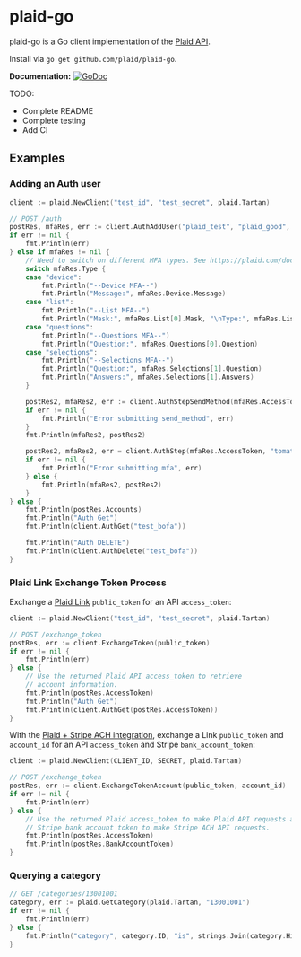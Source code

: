 # plaid-go

plaid-go is a Go client implementation of the [Plaid API](https://plaid.com/docs).

Install via `go get github.com/plaid/plaid-go`.

**Documentation:** [![GoDoc](https://godoc.org/github.com/plaid/plaid-go?status.svg)](https://godoc.org/github.com/plaid/plaid-go/plaid)

TODO:
- Complete README
- Complete testing
- Add CI


## Examples

### Adding an Auth user

```go
client := plaid.NewClient("test_id", "test_secret", plaid.Tartan)

// POST /auth
postRes, mfaRes, err := client.AuthAddUser("plaid_test", "plaid_good", "", "bofa", nil)
if err != nil {
    fmt.Println(err)
} else if mfaRes != nil {
    // Need to switch on different MFA types. See https://plaid.com/docs/api/#mfa-auth.
    switch mfaRes.Type {
    case "device":
        fmt.Println("--Device MFA--")
        fmt.Println("Message:", mfaRes.Device.Message)
    case "list":
        fmt.Println("--List MFA--")
        fmt.Println("Mask:", mfaRes.List[0].Mask, "\nType:", mfaRes.List[0].Type)
    case "questions":
        fmt.Println("--Questions MFA--")
        fmt.Println("Question:", mfaRes.Questions[0].Question)
    case "selections":
        fmt.Println("--Selections MFA--")
        fmt.Println("Question:", mfaRes.Selections[1].Question)
        fmt.Println("Answers:", mfaRes.Selections[1].Answers)
    }

    postRes2, mfaRes2, err := client.AuthStepSendMethod(mfaRes.AccessToken, "type", "email")
    if err != nil {
        fmt.Println("Error submitting send_method", err)
    }
    fmt.Println(mfaRes2, postRes2)

    postRes2, mfaRes2, err = client.AuthStep(mfaRes.AccessToken, "tomato")
    if err != nil {
        fmt.Println("Error submitting mfa", err)
    } else {
        fmt.Println(mfaRes2, postRes2)
    }
} else {
    fmt.Println(postRes.Accounts)
    fmt.Println("Auth Get")
    fmt.Println(client.AuthGet("test_bofa"))

    fmt.Println("Auth DELETE")
    fmt.Println(client.AuthDelete("test_bofa"))
}
```

### Plaid Link Exchange Token Process

Exchange a [Plaid Link][1] `public_token` for an API `access_token`:

```go
client := plaid.NewClient("test_id", "test_secret", plaid.Tartan)

// POST /exchange_token
postRes, err := client.ExchangeToken(public_token)
if err != nil {
    fmt.Println(err)
} else {
    // Use the returned Plaid API access_token to retrieve
    // account information.
    fmt.Println(postRes.AccessToken)
    fmt.Println("Auth Get")
    fmt.Println(client.AuthGet(postRes.AccessToken))
}
```

With the [Plaid + Stripe ACH integration][2], exchange a Link `public_token`
and `account_id` for an API `access_token` and Stripe `bank_account_token`:

```go
client := plaid.NewClient(CLIENT_ID, SECRET, plaid.Tartan)

// POST /exchange_token
postRes, err := client.ExchangeTokenAccount(public_token, account_id)
if err != nil {
    fmt.Println(err)
} else {
    // Use the returned Plaid access_token to make Plaid API requests and the
    // Stripe bank account token to make Stripe ACH API requests.
    fmt.Println(postRes.AccessToken)
    fmt.Println(postRes.BankAccountToken)
}
```

### Querying a category
```go
// GET /categories/13001001
category, err := plaid.GetCategory(plaid.Tartan, "13001001")
if err != nil {
    fmt.Println(err)
} else {
    fmt.Println("category", category.ID, "is", strings.Join(category.Hierarchy, ", "))
}
```

[1]: https://plaid.com/docs/link
[2]: https://plaid.com/docs/link/stripe
